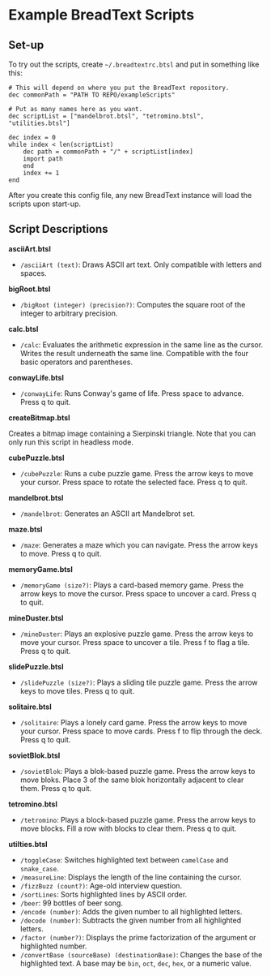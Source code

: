 
# Example BreadText Scripts

## Set-up

To try out the scripts, create `~/.breadtextrc.btsl` and put in something like this:

```
# This will depend on where you put the BreadText repository.
dec commonPath = "PATH TO REPO/exampleScripts"

# Put as many names here as you want.
dec scriptList = ["mandelbrot.btsl", "tetromino.btsl", "utilities.btsl"]

dec index = 0
while index < len(scriptList)
    dec path = commonPath + "/" + scriptList[index]
    import path
    end
    index += 1
end
```

After you create this config file, any new BreadText instance will load the scripts upon start-up.

## Script Descriptions

**asciiArt.btsl**

* `/asciiArt (text)`: Draws ASCII art text. Only compatible with letters and spaces.

**bigRoot.btsl**

* `/bigRoot (integer) (precision?)`: Computes the square root of the integer to arbitrary precision.

**calc.btsl**

* `/calc`: Evaluates the arithmetic expression in the same line as the cursor. Writes the result underneath the same line. Compatible with the four basic operators and parentheses.

**conwayLife.btsl**

* `/conwayLife`: Runs Conway's game of life. Press space to advance. Press q to quit.

**createBitmap.btsl**

Creates a bitmap image containing a Sierpinski triangle. Note that you can only run this script in headless mode.

**cubePuzzle.btsl**

* `/cubePuzzle`: Runs a cube puzzle game. Press the arrow keys to move your cursor. Press space to rotate the selected face. Press q to quit.

**mandelbrot.btsl**

* `/mandelbrot`: Generates an ASCII art Mandelbrot set.

**maze.btsl**

* `/maze`: Generates a maze which you can navigate. Press the arrow keys to move. Press q to quit.

**memoryGame.btsl**

* `/memoryGame (size?)`: Plays a card-based memory game. Press the arrow keys to move the cursor. Press space to uncover a card. Press q to quit.

**mineDuster.btsl**

* `/mineDuster`: Plays an explosive puzzle game. Press the arrow keys to move your cursor. Press space to uncover a tile. Press f to flag a tile. Press q to quit.

**slidePuzzle.btsl**

* `/slidePuzzle (size?)`: Plays a sliding tile puzzle game. Press the arrow keys to move tiles. Press q to quit.

**solitaire.btsl**

* `/solitaire`: Plays a lonely card game. Press the arrow keys to move your cursor. Press space to move cards. Press f to flip through the deck. Press q to quit.

**sovietBlok.btsl**

* `/sovietBlok`: Plays a blok-based puzzle game. Press the arrow keys to move bloks. Place 3 of the same blok horizontally adjacent to clear them. Press q to quit.

**tetromino.btsl**

* `/tetromino`: Plays a block-based puzzle game. Press the arrow keys to move blocks. Fill a row with blocks to clear them. Press q to quit.

**utilties.btsl**

* `/toggleCase`: Switches highlighted text between `camelCase` and `snake_case`.
* `/measureLine`: Displays the length of the line containing the cursor.
* `/fizzBuzz (count?)`: Age-old interview question.
* `/sortLines`: Sorts highlighted lines by ASCII order. 
* `/beer`: 99 bottles of beer song.
* `/encode (number)`: Adds the given number to all highlighted letters.
* `/decode (number)`: Subtracts the given number from all highlighted letters.
* `/factor (number?)`: Displays the prime factorization of the argument or highlighted number.
* `/convertBase (sourceBase) (destinationBase)`: Changes the base of the highlighted text. A base may be `bin`, `oct`, `dec`, `hex`, or a numeric value.



